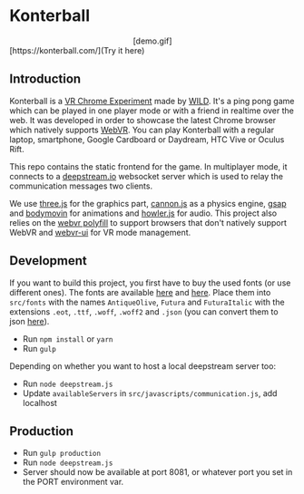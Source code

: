 # Konterball

<center>[demo.gif]</center>
[https://konterball.com/](Try it here)

## Introduction

Konterball is a [VR Chrome Experiment](https://vr.chromeexperiments.com/) made
by [WILD](https://wild.as/). It's a ping pong game which can be played in one player mode or with a friend in realtime over the web. It was developed in order to showcase the latest Chrome browser which natively supports
[WebVR](https://webvr.info/). You can play Konterball with a regular laptop, smartphone, Google Cardboard or Daydream, HTC Vive or Oculus Rift.

This repo contains the static frontend for the game. In multiplayer mode, it connects to a [deepstream.io](https://deepstream.io/) websocket server which is used to relay the communication messages two clients.

We use [three.js](https://threejs.org/) for the graphics part, [cannon.js](http://www.cannonjs.org/) as a physics engine, [gsap](https://greensock.com/gsap) and [bodymovin](https://github.com/bodymovin/bodymovin) for animations and [howler.js](https://howlerjs.com/) for audio. This project also relies on the [webvr polyfill](https://github.com/googlevr/webvr-polyfill) to support browsers that don't natively support WebVR and [webvr-ui](https://github.com/googlevr/webvr-ui) for VR mode management.

## Development

If you want to build this project, you first have to buy the used fonts (or use different ones). The fonts are available [here](https://www.myfonts.com/fonts/urw/antique-olive/nord-d-regular/) and
[here](https://www.myfonts.com/fonts/linotype/futura/pro-medium-oblique/). Place them into `src/fonts` with the names `AntiqueOlive`, `Futura` and `FuturaItalic` with the extensions `.eot`, `.ttf`, `.woff`, `.woff2` and `.json` (you can convert them to json [here](https://gero3.github.io/facetype.js/)).

* Run `npm install` or `yarn`
* Run `gulp`

Depending on whether you want to host a local deepstream server too:

* Run `node deepstream.js`
* Update `availableServers` in `src/javascripts/communication.js`, add localhost

## Production

* Run `gulp production`
* Run `node deepstream.js`
* Server should now be available at port 8081, or whatever port you set in the PORT environment var.

